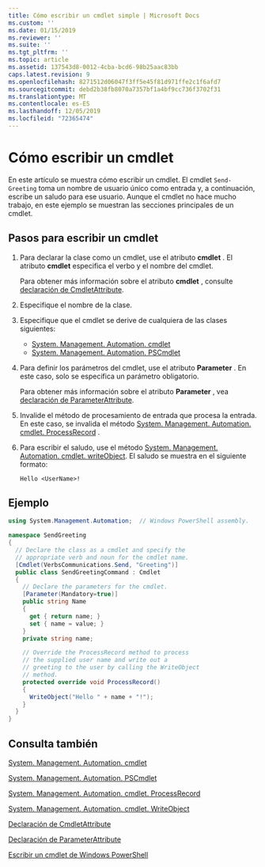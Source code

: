 ```yaml
---
title: Cómo escribir un cmdlet simple | Microsoft Docs
ms.custom: ''
ms.date: 01/15/2019
ms.reviewer: ''
ms.suite: ''
ms.tgt_pltfrm: ''
ms.topic: article
ms.assetid: 137543d8-0012-4cba-bcd6-98b25aac83bb
caps.latest.revision: 9
ms.openlocfilehash: 8271512d06047f3ff5e45f81d971ffe2c1f6afd7
ms.sourcegitcommit: debd2b38fb8070a7357bf1a4bf9cc736f3702f31
ms.translationtype: MT
ms.contentlocale: es-ES
ms.lasthandoff: 12/05/2019
ms.locfileid: "72365474"
---
```

# <a name="how-to-write-a-cmdlet"></a>Cómo escribir un cmdlet

En este artículo se muestra cómo escribir un cmdlet. El cmdlet `Send-Greeting` toma un nombre de usuario único como entrada y, a continuación, escribe un saludo para ese usuario. Aunque el cmdlet no hace mucho trabajo, en este ejemplo se muestran las secciones principales de un cmdlet.

## <a name="steps-to-write-a-cmdlet"></a>Pasos para escribir un cmdlet

1. Para declarar la clase como un cmdlet, use el atributo **cmdlet** . El atributo **cmdlet** especifica el verbo y el nombre del cmdlet.

   Para obtener más información sobre el atributo **cmdlet** , consulte [declaración de CmdletAttribute](cmdlet-attribute-declaration.md).

2. Especifique el nombre de la clase.

3. Especifique que el cmdlet se derive de cualquiera de las clases siguientes:

   * [System. Management. Automation. cmdlet](/dotnet/api/System.Management.Automation.Cmdlet)
   * [System. Management. Automation. PSCmdlet](/dotnet/api/System.Management.Automation.PSCmdlet)

4. Para definir los parámetros del cmdlet, use el atributo **Parameter** . En este caso, solo se especifica un parámetro obligatorio.

   Para obtener más información sobre el atributo **Parameter** , vea [declaración de ParameterAttribute](parameter-attribute-declaration.md).

5. Invalide el método de procesamiento de entrada que procesa la entrada. En este caso, se invalida el método [System. Management. Automation. cmdlet. ProcessRecord](/dotnet/api/System.Management.Automation.Cmdlet.ProcessRecord) .

6. Para escribir el saludo, use el método [System. Management. Automation. cmdlet. writeObject](/dotnet/api/System.Management.Automation.Cmdlet.WriteObject).
   El saludo se muestra en el siguiente formato:

   ```Output
   Hello <UserName>!
   ```

## <a name="example"></a>Ejemplo

```csharp
using System.Management.Automation;  // Windows PowerShell assembly.

namespace SendGreeting
{
  // Declare the class as a cmdlet and specify the
  // appropriate verb and noun for the cmdlet name.
  [Cmdlet(VerbsCommunications.Send, "Greeting")]
  public class SendGreetingCommand : Cmdlet
  {
    // Declare the parameters for the cmdlet.
    [Parameter(Mandatory=true)]
    public string Name
    {
      get { return name; }
      set { name = value; }
    }
    private string name;

    // Override the ProcessRecord method to process
    // the supplied user name and write out a
    // greeting to the user by calling the WriteObject
    // method.
    protected override void ProcessRecord()
    {
      WriteObject("Hello " + name + "!");
    }
  }
}
```

## <a name="see-also"></a>Consulta también

[System. Management. Automation. cmdlet](/dotnet/api/System.Management.Automation.Cmdlet)

[System. Management. Automation. PSCmdlet](/dotnet/api/System.Management.Automation.PSCmdlet)

[System. Management. Automation. cmdlet. ProcessRecord](/dotnet/api/System.Management.Automation.Cmdlet.ProcessRecord)

[System. Management. Automation. cmdlet. WriteObject](/dotnet/api/System.Management.Automation.Cmdlet.WriteObject)

[Declaración de CmdletAttribute](cmdlet-attribute-declaration.md)

[Declaración de ParameterAttribute](parameter-attribute-declaration.md)

[Escribir un cmdlet de Windows PowerShell](writing-a-windows-powershell-cmdlet.md)
